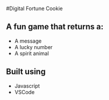 #Digital Fortune Cookie

## A fun game that returns a:

* A message
* A lucky number
* A spirit animal

## Built using

* Javascript
* VSCode